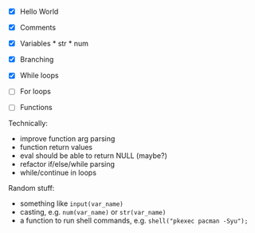 - [x] Hello World
- [x] Comments

- [x] Variables
      * str
      * num

- [x] Branching
- [x] While loops
- [ ] For loops

- [ ] Functions

Technically:
* improve function arg parsing
* function return values
* eval should be able to return NULL (maybe?)
* refactor if/else/while parsing
* while/continue in loops

Random stuff:
* something like `input(var_name)`
* casting, e.g. `num(var_name)` or `str(var_name)`
* a function to run shell commands, e.g. `shell("pkexec pacman -Syu");`